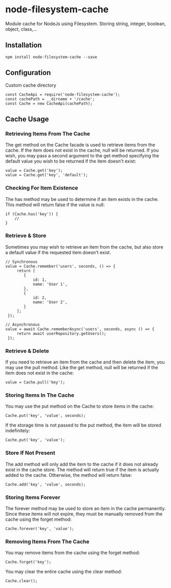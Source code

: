 # node-filesystem-cache
Module cache for NodeJs using Filesystem. Storing string, integer, boolean, object, class,...

## Installation
```
npm install node-filesystem-cache --save
```

## Configuration
Custom cache directory
```
const CacheApi = require('node-filesystem-cache');
const cachePath = __dirname + '/cache';
const Cache = new CacheApi(cachePath);
```

## Cache Usage
### Retrieving Items From The Cache
The get method on the Cache facade is used to retrieve items from the cache. If the item does not exist in the cache, null will be returned. If you wish, you may pass a second argument to the get method specifying the default value you wish to be returned if the item doesn't exist:
```
value = Cache.get('key');
value = Cache.get('key', 'default');
```

### Checking For Item Existence
The has method may be used to determine if an item exists in the cache. This method will return false if the value is null:
```
if (Cache.has('key')) {
    //
}
```
### Retrieve & Store
Sometimes you may wish to retrieve an item from the cache, but also store a default value if the requested item doesn't exist.
```
// Synchronous
value = Cache.remember('users', seconds, () => {
     return [
        {
            id: 1,
            name: 'User 1',
        },
        {
            id: 2,
            name: 'User 2',
        }
     ];
 });

// Asynchronous
value = await Cache.rememberAsync('users', seconds, async () => {
     return await userRepository.getUsers();
 });
```
### Retrieve & Delete
If you need to retrieve an item from the cache and then delete the item, you may use the pull method. Like the get method, null will be returned if the item does not exist in the cache:
```
value = Cache.pull('key');
```
### Storing Items In The Cache
You may use the put method on the Cache to store items in the cache:
```
Cache.put('key', 'value', seconds);
```
If the storage time is not passed to the put method, the item will be stored indefinitely:
```
Cache.put('key', 'value');
```
### Store If Not Present
The add method will only add the item to the cache if it does not already exist in the cache store. The method will return true if the item is actually added to the cache. Otherwise, the method will return false:
```
Cache.add('key', 'value', seconds);
```
### Storing Items Forever
The forever method may be used to store an item in the cache permanently. Since these items will not expire, they must be manually removed from the cache using the forget method:
```
Cache.forever('key', 'value');
```
### Removing Items From The Cache
You may remove items from the cache using the forget method:
```
Cache.forget('key');
```
You may clear the entire cache using the clear method:
```
Cache.clear();
```
